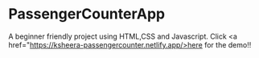 # PassengerCounterApp
A beginner friendly project using HTML,CSS and Javascript.
Click <a href="https://ksheera-passengercounter.netlify.app/>here</a> for the demo!!

